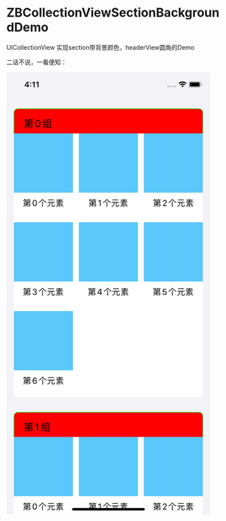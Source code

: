 # ZBCollectionViewSectionBackgroundDemo
UICollectionView 实现section带背景颜色，headerView圆角的Demo


二话不说，一看便知：

![截图](https://github.com/biyuhuaping/ZBCollectionViewSectionBackgroundDemo/blob/master/Simulator%20Screen%20Shot%20-%20iPhone%2011%20-%202020-02-21%20at%2016.11.21.png)
